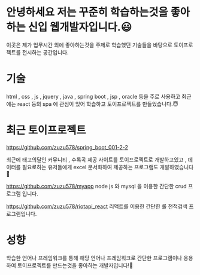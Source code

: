 # 안녕하세요 저는 꾸준히 학습하는것을 좋아하는 신입 웹개발자입니다.😃
이곳은 제가 업무시간 외에 좋아하는것을 주제로 학습했던 기술들을 바탕으로 토이프로젝트를 전시하는 공간입니다.
# 기술
html , css , js , jquery , java , spring boot , jsp , oracle 등을 주로 사용하고 최근에는 react 등의 spa 에 관심이 있어 학습하고 토이프로젝트를 만들었습니다.😇
# 최근 토이프로젝트
https://github.com/zuzu578/spring_boot_001-2-2

최근에 태고의달인 커뮤니티 , 수록곡 제공 사이트를 토이프로젝트로 개발하고있고 , 데이터를 필요로하는 유저들에게 excel 문서화하여 제공하는 프로그램도 개발하였습니다🤠

https://github.com/zuzu578/myapp
node js 와 mysql 을 이용한 간단한 crud 프로그램 입니다.

https://github.com/zuzu578/riotapi_react
리액트를 이용한  간단한 롤 전적검색 프로그램입니다. 

# 성향
학습한 언어나 프레임워크를 통해 해당 언어나 프레임워크로 간단한 프로그램이나 응용하여 토이프로젝트를 만드는것을 좋아하는 개발자입니다!🤩
